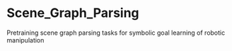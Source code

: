 # Scene_Graph_Parsing
Pretraining scene graph parsing tasks for symbolic goal learning of robotic manipulation
